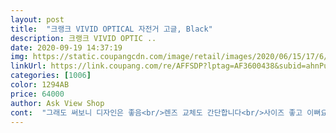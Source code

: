 ```yaml
---
layout: post 
title:  "크랭크 VIVID OPTICAL 자전거 고글, Black" 
description: 크랭크 VIVID OPTIC ..
date: 2020-09-19 14:37:19 
img: https://static.coupangcdn.com/image/retail/images/2020/06/15/17/6/6ad3c6f3-d525-4a8c-9c98-3f449c4e7068.jpg 
linkUrl: https://link.coupang.com/re/AFFSDP?lptag=AF3600438&subid=ahnPublicAsk&pageKey=1704301328&itemId=2900327080&vendorItemId=70889285712&traceid=V0-113-87ddee08e5af8dfb 
categories: [1006] 
color: 1294AB 
price: 64000 
author: Ask View Shop 
cont:  "그래도 써보니 디자인은 좋음<br/>렌즈 교체도 간단합니다<br/>사이즈 좋고 이뻐요<br/>음 일단 그랭크헬멧이 있어 멎어산다고 샀는데 안경렌즈는 좋은듯 근데 터는 진차 장난감 같네요 무게를 줄이려고 한거 같은데 ㅋ 전 적응안되네요<br/>하지만 가성비 갑! 검은색도 맘에듭니닷!!ㅎㅎ<br/>후회없습니다.<br/><br/>흰색  산줄 알았는데... <br/>제 손가락은 또 먼짓을한거죠?ㅜㅜ<br/>" 
---
```

